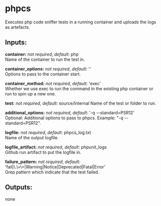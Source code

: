 # phpcs
Executes php code sniffer tests in a running container and uploads the logs as artefacts.

## Inputs:
**container:** *not required*, *default:*  php  
Name of the container to run the test in.

**container_options:** *not required*, *default:*  ''  
Options to pass to the container start.

**container_method:** *not required*, *default*: 'exec'  
Whether we use exec to run the command in the existing php container or run to spin up a new one.

**test:** *not required*, *default:*  source/Internal
Name of the test or folder to run.

**additional_options:** *not required*, *default:*  '-q --standard=PSR12'  
Optional: Additional options to pass to phpcs. Example: "-q --standard=PSR12".

**logfile:** *not required*, *default:*  phpcs_log.txt  
Name of the output logfile.

**logfile_artifact:** *not required*, *default:*  phpunit_logs  
Github run artifact to put the logfile in.

**failure_pattern:** *not required*, *default:*  'fail|\\.\\=\\=|Warning|Notice|Deprecated|Fatal|Error'  
Grep pattern which indicate that the test failed.

## Outputs:
none
